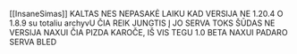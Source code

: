 [[InsaneSimas]] KALTAS NES NEPASAKĖ LAIKU KAD VERSIJA NE 1.20.4 O 1.8.9 su totaliu archyvU ČIA REIK JUNGTIS Į JO SERVA TOKS ŠŪDAS NE VERSIJA NAXUI ČIA PIZDA KAROČE, IŠ VIS TEGU 1.0 BETA NAXUI PADARO SERVA BLED